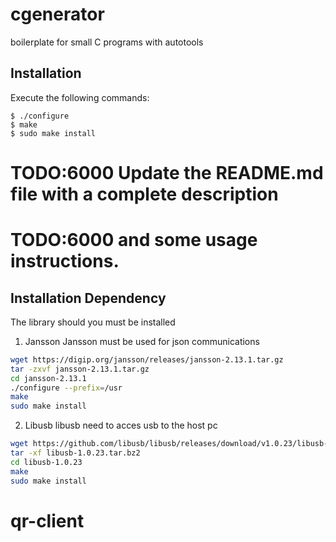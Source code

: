 cgenerator
=============================

boilerplate for small C programs with autotools

Installation
------------

Execute the following commands:

    $ ./configure
    $ make
    $ sudo make install


# TODO:6000 Update the README.md file with a complete description
# TODO:6000 and some usage instructions.
## Installation Dependency
The library should you must be installed
1. Jansson
Jansson must be used for json communications
```bash
wget https://digip.org/jansson/releases/jansson-2.13.1.tar.gz
tar -zxvf jansson-2.13.1.tar.gz
cd jansson-2.13.1
./configure --prefix=/usr
make
sudo make install
```
2. Libusb
libusb need to acces usb to the host pc
```bash
wget https://github.com/libusb/libusb/releases/download/v1.0.23/libusb-1.0.23.tar.bz2
tar -xf libusb-1.0.23.tar.bz2
cd libusb-1.0.23
make
sudo make install
```
# qr-client
